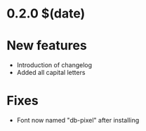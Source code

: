 # 0.2.0 $(date) 

# New features

 - Introduction of changelog
 - Added all capital letters

# Fixes

 - Font now named "db-pixel" after installing
